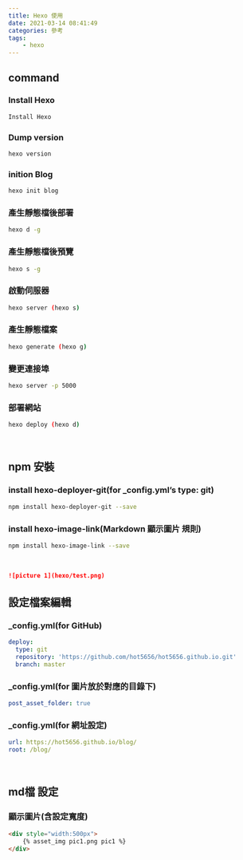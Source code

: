 ```yaml
---
title: Hexo 使用
date: 2021-03-14 08:41:49
categories: 參考
tags: 
	- hexo
---
```


## command

### Install Hexo
``` bash
Install Hexo
```

### Dump version
``` bash
hexo version
```

### inition Blog
``` bash
hexo init blog
```

### 產生靜態檔後部署
``` bash
hexo d -g 
```

### 產生靜態檔後預覽
``` bash
hexo s -g 
```

### 啟動伺服器
``` bash
hexo server (hexo s)
```

### 產生靜態檔案
``` bash
hexo generate (hexo g)
```

### 變更連接埠
``` bash
hexo server -p 5000
```

### 部署網站
``` bash
hexo deploy (hexo d)
```
<br> 

## npm 安裝

### install hexo-deployer-git(for _config.yml’s type: git)
``` bash
npm install hexo-deployer-git --save
```

### install hexo-image-link(Markdown 顯示圖片 規則)
``` bash
npm install hexo-image-link --save
```
<br> 

``` markdown
![picture 1](hexo/test.png)
```

## 設定檔案編輯

### _config.yml(for GitHub)
``` yml
deploy:
  type: git
  repository: 'https://github.com/hot5656/hot5656.github.io.git'
  branch: master
```

###  _config.yml(for 圖片放於對應的目錄下)
``` yml
post_asset_folder: true
```

###  _config.yml(for 網址設定)
``` yml
url: https://hot5656.github.io/blog/
root: /blog/
```
<br> 

## md檔 設定

###  顯示圖片(含設定寬度)
``` html
<div style="width:500px">
	{% asset_img pic1.png pic1 %}
</div>
```

